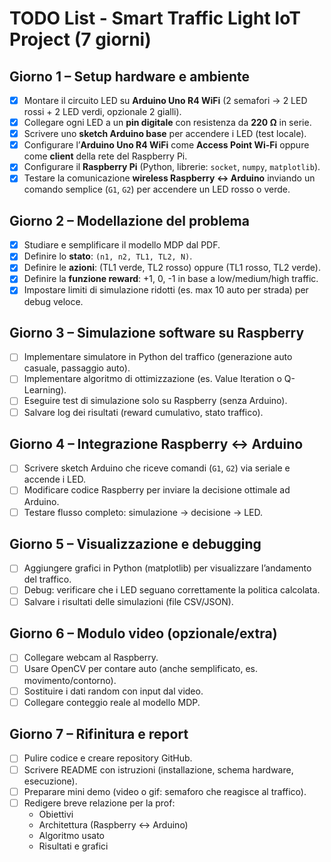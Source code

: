 # TODO List - Smart Traffic Light IoT Project (7 giorni)

## Giorno 1 – Setup hardware e ambiente

- [X] Montare il circuito LED su **Arduino Uno R4 WiFi** (2 semafori → 2 LED rossi + 2 LED verdi, opzionale 2 gialli).
- [X] Collegare ogni LED a un **pin digitale** con resistenza da **220 Ω** in serie.
- [X] Scrivere uno **sketch Arduino base** per accendere i LED (test locale).
- [X] Configurare l’**Arduino Uno R4 WiFi** come **Access Point Wi-Fi** oppure come **client** della rete del Raspberry Pi.
- [X] Configurare il **Raspberry Pi** (Python, librerie: `socket`, `numpy`, `matplotlib`).
- [X] Testare la comunicazione **wireless Raspberry ↔ Arduino** inviando un comando semplice (`G1`, `G2`) per accendere un LED rosso o verde.

## Giorno 2 – Modellazione del problema

- [X] Studiare e semplificare il modello MDP dal PDF.
- [X] Definire lo **stato**: `(n1, n2, TL1, TL2, N)`.
- [X] Definire le **azioni**: (TL1 verde, TL2 rosso) oppure (TL1 rosso, TL2 verde).
- [X] Definire la **funzione reward**: +1, 0, -1 in base a low/medium/high traffic.
- [X] Impostare limiti di simulazione ridotti (es. max 10 auto per strada) per debug veloce.

## Giorno 3 – Simulazione software su Raspberry

- [ ] Implementare simulatore in Python del traffico (generazione auto casuale, passaggio auto).
- [ ] Implementare algoritmo di ottimizzazione (es. Value Iteration o Q-Learning).
- [ ] Eseguire test di simulazione solo su Raspberry (senza Arduino).
- [ ] Salvare log dei risultati (reward cumulativo, stato traffico).

## Giorno 4 – Integrazione Raspberry ↔ Arduino

- [ ] Scrivere sketch Arduino che riceve comandi (`G1`, `G2`) via seriale e accende i LED.
- [ ] Modificare codice Raspberry per inviare la decisione ottimale ad Arduino.
- [ ] Testare flusso completo: simulazione → decisione → LED.

## Giorno 5 – Visualizzazione e debugging

- [ ] Aggiungere grafici in Python (matplotlib) per visualizzare l’andamento del traffico.
- [ ] Debug: verificare che i LED seguano correttamente la politica calcolata.
- [ ] Salvare i risultati delle simulazioni (file CSV/JSON).

## Giorno 6 – Modulo video (opzionale/extra)

- [ ] Collegare webcam al Raspberry.
- [ ] Usare OpenCV per contare auto (anche semplificato, es. movimento/contorno).
- [ ] Sostituire i dati random con input dal video.
- [ ] Collegare conteggio reale al modello MDP.

## Giorno 7 – Rifinitura e report

- [ ] Pulire codice e creare repository GitHub.
- [ ] Scrivere README con istruzioni (installazione, schema hardware, esecuzione).
- [ ] Preparare mini demo (video o gif: semaforo che reagisce al traffico).
- [ ] Redigere breve relazione per la prof:
  - Obiettivi
  - Architettura (Raspberry ↔ Arduino)
  - Algoritmo usato
  - Risultati e grafici
